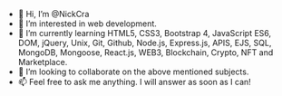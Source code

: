 - 👋 Hi, I’m @NickCra
- 👀 I’m interested in web development.
- 🌱 I’m currently learning HTML5, CSS3, Bootstrap 4, JavaScript ES6, DOM, jQuery, Unix, Git, Github, Node.js, Express.js, APIS, EJS, SQL, MongoDB, Mongoose, React.js, WEB3, Blockchain, Crypto, NFT and Marketplace.
- 💞️ I’m looking to collaborate on the above mentioned subjects.
- 📫 Feel free to ask me anything. I will answer as soon as I can!

<!---
NickCra/NickCra is a ✨ special ✨ repository because its `README.md` (this file) appears on your GitHub profile.
You can click the Preview link to take a look at your changes.
--->
